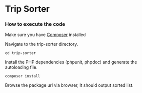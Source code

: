 # Trip Sorter

### How to execute the code

Make sure you have [Composer](https://getcomposer.org/doc/00-intro.md#installation-nix) installed

Navigate to the trip-sorter directory.
```
cd trip-sorter
```

Install the PHP dependencies (phpunit, phpdoc) and generate the autoloading file.

```
composer install
```

Browse the package url via browser, It should output sorted list.

